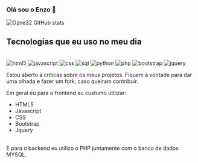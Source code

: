 ### Olá sou o Enzo 👋

![Ozne32 GitHub stats](https://github-readme-stats.vercel.app/api?username=ozne32&show_icons=true&theme=radical)

## Tecnologias que eu uso no meu dia
<div style="display: inline_block"><br>
  <img align="center" alt="html5" src="https://img.shields.io/badge/HTML-239120?style=for-the-badge&logo=html5&logoColor=white" />  
  <img align="center" alt="javascript" src="https://img.shields.io/badge/JavaScript-F7DF1E?style=for-the-badge&logo=javascript&logoColor=black" />  
  <img align="center" alt="css" src="https://img.shields.io/badge/CSS-239120?&style=for-the-badge&logo=css3&logoColor=white" />  
  <img align="center" alt="sql" src="https://img.shields.io/badge/MySQL-00000F?style=for-the-badge&logo=mysql&logoColor=white" />  
  <img align="center" alt="python" src="https://img.shields.io/badge/Python-3776AB?style=for-the-badge&logo=python&logoColor=white" />  
  <img align="center" alt="php" src="https://img.shields.io/badge/PHP-777BB4?style=for-the-badge&logo=php&logoColor=white" />  
  <img align="center" alt="bootstrap" src="https://img.shields.io/badge/Bootstrap-563D7C?style=for-the-badge&logo=bootstrap&logoColor=white" />  
  <img align="center" alt="jquery" src="https://img.shields.io/badge/jQuery-0769AD?style=for-the-badge&logo=jquery&logoColor=white" />  
</div>

Estou aberto a críticas sobre os meus projetos. Fiquem à vontade para dar uma olhada e fazer um fork, caso queiram contribuir. <br>

Em geral eu para o frontend eu custumo utilizar:
* HTML5
* Javascript
* CSS
* Bootstrap
* Jquery
<br>
E para o backend eu utilizo o PHP juntamente com o banco de dados MYSQL. 
<br>
